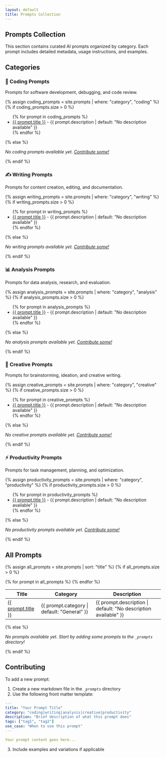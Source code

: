 ```yaml
---
layout: default
title: Prompts Collection
---
```


## Prompts Collection

This section contains curated AI prompts organized by category. Each prompt includes detailed metadata, usage instructions, and examples.

## Categories

### 🚀 Coding Prompts
Prompts for software development, debugging, and code review.

{% assign coding_prompts = site.prompts | where: "category", "coding" %}
{% if coding_prompts.size > 0 %}
<ul>
{% for prompt in coding_prompts %}
  <li><a href="{{ prompt.url | relative_url }}">{{ prompt.title }}</a> - {{ prompt.description | default: "No description available" }}</li>
{% endfor %}
</ul>
{% else %}
<p><em>No coding prompts available yet. <a href="#contributing">Contribute some!</a></em></p>
{% endif %}

### ✍️ Writing Prompts
Prompts for content creation, editing, and documentation.

{% assign writing_prompts = site.prompts | where: "category", "writing" %}
{% if writing_prompts.size > 0 %}
<ul>
{% for prompt in writing_prompts %}
  <li><a href="{{ prompt.url | relative_url }}">{{ prompt.title }}</a> - {{ prompt.description | default: "No description available" }}</li>
{% endfor %}
</ul>
{% else %}
<p><em>No writing prompts available yet. <a href="#contributing">Contribute some!</a></em></p>
{% endif %}

### 📊 Analysis Prompts
Prompts for data analysis, research, and evaluation.

{% assign analysis_prompts = site.prompts | where: "category", "analysis" %}
{% if analysis_prompts.size > 0 %}
<ul>
{% for prompt in analysis_prompts %}
  <li><a href="{{ prompt.url | relative_url }}">{{ prompt.title }}</a> - {{ prompt.description | default: "No description available" }}</li>
{% endfor %}
</ul>
{% else %}
<p><em>No analysis prompts available yet. <a href="#contributing">Contribute some!</a></em></p>
{% endif %}

### 🎨 Creative Prompts
Prompts for brainstorming, ideation, and creative writing.

{% assign creative_prompts = site.prompts | where: "category", "creative" %}
{% if creative_prompts.size > 0 %}
<ul>
{% for prompt in creative_prompts %}
  <li><a href="{{ prompt.url | relative_url }}">{{ prompt.title }}</a> - {{ prompt.description | default: "No description available" }}</li>
{% endfor %}
</ul>
{% else %}
<p><em>No creative prompts available yet. <a href="#contributing">Contribute some!</a></em></p>
{% endif %}

### ⚡ Productivity Prompts
Prompts for task management, planning, and optimization.

{% assign productivity_prompts = site.prompts | where: "category", "productivity" %}
{% if productivity_prompts.size > 0 %}
<ul>
{% for prompt in productivity_prompts %}
  <li><a href="{{ prompt.url | relative_url }}">{{ prompt.title }}</a> - {{ prompt.description | default: "No description available" }}</li>
{% endfor %}
</ul>
{% else %}
<p><em>No productivity prompts available yet. <a href="#contributing">Contribute some!</a></em></p>
{% endif %}

## All Prompts

{% assign all_prompts = site.prompts | sort: "title" %}
{% if all_prompts.size > 0 %}
<table>
<thead>
<tr>
<th>Title</th>
<th>Category</th>
<th>Description</th>
</tr>
</thead>
<tbody>
{% for prompt in all_prompts %}
<tr>
<td><a href="{{ prompt.url | relative_url }}">{{ prompt.title }}</a></td>
<td><span class="category-badge">{{ prompt.category | default: "General" }}</span></td>
<td>{{ prompt.description | default: "No description available" }}</td>
</tr>
{% endfor %}
</tbody>
</table>
{% else %}
<p><em>No prompts available yet. Start by adding some prompts to the <code>_prompts</code> directory!</em></p>
{% endif %}

## Contributing

To add a new prompt:

1. Create a new markdown file in the `_prompts` directory
2. Use the following front matter template:

```yaml
---
title: "Your Prompt Title"
category: "coding|writing|analysis|creative|productivity"
description: "Brief description of what this prompt does"
tags: ["tag1", "tag2"]
use_case: "When to use this prompt"
---

Your prompt content goes here...
```

3. Include examples and variations if applicable